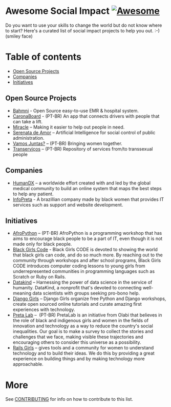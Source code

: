 # Awesome Social Impact [![Awesome](https://awesome.re/badge.svg)](https://awesome.re)
Do you want to use your skills to change the world but do not know where to start? Here's a curated list of social impact projects to help you out. :-) (smiley face)

# Table of contents
* [Open Source Projects](#open-source-projects)
* [Companies](#companies)
* [Initiatives](#initiatives)

## Open Source Projects
- [Bahmni](https://github.com/bahmni) - Open Source easy-to-use EMR & hospital system.
- [CaronaBoard](https://github.com/CaronaBoard) - (PT-BR) An app that connects drivers with people that can take a lift.
- [Miracle](https://github.com/OtavioRMachado/miracle-site) – Making it easier to help out people in need.
- [Serenata de Amor](https://github.com/okfn-brasil/serenata-de-amor) – Artificial Intelligence for social control of public administration.
- [Vamos Juntas?](https://github.com/VamosJuntas) – (PT-BR) Bringing women together.
- [Transerviços](https://github.com/ThoughtWorksInc/transervicos) – (PT-BR) Repository of services from/to transsexual people

## Companies
- [HumanDX](https://www.humandx.org/) – a worldwide effort created with and led by the global medical community to build an online system that maps the best steps to help any patient.
- [InfoPreta](http://www.infopreta.com.br/) - A brazillian company made by black women that provides IT services such as support and website development.

## Initiatives

- [AfroPython](http://afropython.org/) – (PT-BR) AfroPython is a programming workshop that has aims to encourage black people to be a part of IT, even though it is not made only for black people.
- [Black Girls Code](http://www.blackgirlscode.com/) - Black Girls CODE is devoted to showing the world that black girls can code, and do so much more. By reaching out to the community through workshops and after school programs, Black Girls CODE introduces computer coding lessons to young girls from underrepresented communities in programming languages such as Scratch or Ruby on Rails. 
- [Datakind](http://www.datakind.org/) – Harnessing the power of data science in the service of humanity. DataKind, a nonprofit that's devoted to connecting well-meaning data scientists with groups seeking pro-bono help.
- [Django Girls](https://djangogirls.org/) – Django Girls organize free Python and Django workshops, create open sourced online tutorials and curate amazing first experiences with technology.
- [Preta Lab](http://pretalab.com/) –  (PT-BR) PretaLab is an initiative from Olabi that believes in the role of black and indigenous girls and women in the fields of innovation and technology as a way to reduce the country's social inequalities. Our goal is to make a survey to collect the stories and challenges that we face, making visible these trajectories and encouraging others to consider this universe as a possibility.
- [Rails Girls](http://railsgirls.com/) – gives tools and a community for women to understand technology and to build their ideas. We do this by providing a great experience on building things and by making technology more approachable.

# More
See [CONTRIBUTING](CONTRIBUTING.md) for info on how to contribute to this list.
